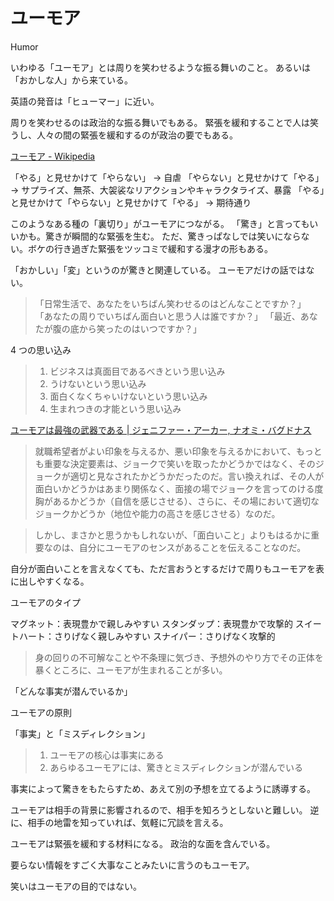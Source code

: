 # ユーモア

Humor

いわゆる「ユーモア」とは周りを笑わせるような振る舞いのこと。
あるいは「おかしな人」から来ている。

英語の発音は「ヒューマー」に近い。

周りを笑わせるのは政治的な振る舞いでもある。
緊張を緩和することで人は笑うし、人々の間の緊張を緩和するのが政治の要でもある。

[ユーモア - Wikipedia](https://ja.wikipedia.org/wiki/%E3%83%A6%E3%83%BC%E3%83%A2%E3%82%A2)

「やる」と見せかけて「やらない」
→ 自虐
「やらない」と見せかけて「やる」
→ サプライズ、無茶、大袈裟なリアクションやキャラクタライズ、暴露
「やる」と見せかけて「やらない」と見せかけて「やる」
→ 期待通り

このようなある種の「裏切り」がユーモアにつながる。
「驚き」と言ってもいいかも。驚きが瞬間的な緊張を生む。
ただ、驚きっぱなしでは笑いにならない。ボケの行き過ぎた緊張をツッコミで緩和する漫才の形もある。

「おかしい」「変」というのが驚きと関連している。
ユーモアだけの話ではない。

> 「日常生活で、あなたをいちばん笑わせるのはどんなことですか？」
> 「あなたの周りでいちばん面白いと思う人は誰ですか？」
> 「最近、あなたが腹の底から笑ったのはいつですか？」

4 つの思い込み

> 1. ビジネスは真面目であるべきという思い込み
> 2. うけないという思い込み
> 3. 面白くなくちゃいけないという思い込み
> 4. 生まれつきの才能という思い込み

[ユーモアは最強の武器である | ジェニファー・アーカー, ナオミ・バグドナス](https://www.amazon.co.jp/dp/B0B7MNB2LZ)

> 就職希望者がよい印象を与えるか、悪い印象を与えるかにおいて、もっとも重要な決定要素は、ジョークで笑いを取ったかどうかではなく、そのジョークが適切と見なされたかどうかだったのだ。言い換えれば、その人が面白いかどうかはあまり関係なく、面接の場でジョークを言ってのける度胸があるかどうか（自信を感じさせる）、さらに、その場において適切なジョークかどうか（地位や能力の高さを感じさせる）なのだ。

> しかし、まさかと思うかもしれないが、「面白いこと」よりもはるかに重要なのは、自分にユーモアのセンスがあることを伝えることなのだ。

自分が面白いことを言えなくても、ただ言おうとするだけで周りもユーモアを表に出しやすくなる。

ユーモアのタイプ

マグネット：表現豊かで親しみやすい
スタンダップ：表現豊かで攻撃的
スイートハート：さりげなく親しみやすい
スナイパー：さりげなく攻撃的

> 身の回りの不可解なことや不条理に気づき、予想外のやり方でその正体を暴くところに、ユーモアが生まれることが多い。

「どんな事実が潜んでいるか」

ユーモアの原則

「事実」と「ミスディレクション」

> 1. ユーモアの核心は事実にある
> 2. あらゆるユーモアには、驚きとミスディレクションが潜んでいる

事実によって驚きをもたらすため、あえて別の予想を立てるように誘導する。

ユーモアは相手の背景に影響されるので、相手を知ろうとしないと難しい。
逆に、相手の地雷を知っていれば、気軽に冗談を言える。

ユーモアは緊張を緩和する材料になる。
政治的な面を含んでいる。

要らない情報をすごく大事なことみたいに言うのもユーモア。

笑いはユーモアの目的ではない。
